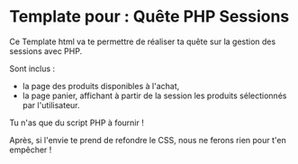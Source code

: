 # Template pour : Quête PHP Sessions

Ce Template html va te permettre de réaliser ta quête sur la gestion des sessions avec PHP.

Sont inclus :

- la page des produits disponibles à l'achat,
- la page panier, affichant à partir de la session les produits sélectionnés par l'utilisateur.

Tu n'as que du script PHP à fournir !

Après, si l'envie te prend de refondre le CSS, nous ne ferons rien pour t'en empêcher !
